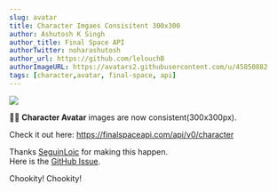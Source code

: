 ```yaml
---
slug: avatar
title: Character Imgaes Consisitent 300x300
author: Ashutosh K Singh
author_title: Final Space API
authorTwitter: noharashutosh
author_url: https://github.com/lelouchB
authorImageURL: https://avatars2.githubusercontent.com/u/45850882
tags: [character,avatar, final-space, api]
---
```


![](/img/assets/wallpaper.webp)

🎉🎉 **Character Avatar** images are now consistent(300x300px).

Check it out here:
https://finalspaceapi.com/api/v0/character

Thanks [SeguinLoic](https://github.com/lelouchB/final-space-api/pull/71) for making this happen.  
Here is the [GitHub Issue](https://github.com/lelouchB/final-space-api/issues/3).

Chookity! Chookity!